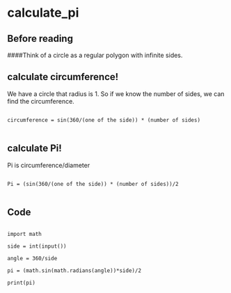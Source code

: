 # calculate_pi

## Before reading

####Think of a circle as a regular polygon with infinite sides.

## calculate circumference!

We have a circle that radius is 1.
So if we know the number of sides, we can find the circumference.

<pre>
<code>
circumference = sin(360/(one of the side)) * (number of sides)
</code>
</pre>

## calculate Pi!
Pi is circumference/diameter

<pre>
<code>
Pi = (sin(360/(one of the side)) * (number of sides))/2
</code>
</pre>

## Code

<pre>
<code>
import math

side = int(input())

angle = 360/side

pi = (math.sin(math.radians(angle))*side)/2

print(pi)
</code>
</pre>
